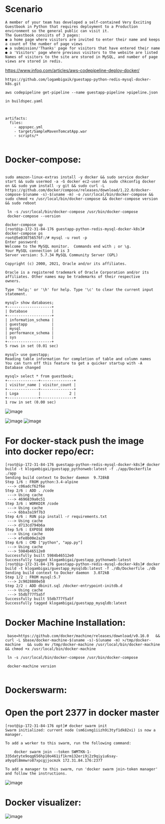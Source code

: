 # Scenario
```
A member of your team has developed a self-contained Very Exciting Guestbook in Python that requires deployment to a Production environment so the general public can visit it.
The Guestbook consists of 3 pages:
● a home page where visitors are invited to enter their name and keeps a count of the number of page views
● a submission/'Thanks' page for visitors that have entered their name
● a 'Visitors' page where previous visitors to the website are listed
Names of visitors to the site are stored in MySQL, and number of page views are stored in redis.

```


https://www.infoq.com/articles/aws-codepipeline-deploy-docker/


```
https://github.com/logambigaik/guestapp-python-redis-mysql-docker-k8s.git

aws codepipeline get-pipeline --name guestapp-pipeline >pipeline.json

in buildspec.yaml



artifacts:
  files:
    - appspec.yml
    - target/SampleMavenTomcatApp.war
    - scripts/*
    
 ```

# Docker-compose:

```

sudo amazon-linux-extras install -y docker && sudo service docker start && sudo usermod -a -G docker ec2-user && sudo chkconfig docker on && sudo yum install -y git && sudo curl -L https://github.com/docker/compose/releases/download/1.22.0/docker-compose-$(uname -s)-$(uname -m) -o /usr/local/bin/docker-compose && sudo chmod +x /usr/local/bin/docker-compose && docker-compose version && sudo reboot

 ln -s /usr/local/bin/docker-compose /usr/bin/docker-compose
 docker-compose --version
```

```
docker-compose up
[root@ip-172-31-84-176 guestapp-python-redis-mysql-docker-k8s]# docker-compose ps
root@5e030756576f:/# mysql -u root -p
Enter password:
Welcome to the MySQL monitor.  Commands end with ; or \g.
Your MySQL connection id is 3
Server version: 5.7.34 MySQL Community Server (GPL)

Copyright (c) 2000, 2021, Oracle and/or its affiliates.

Oracle is a registered trademark of Oracle Corporation and/or its
affiliates. Other names may be trademarks of their respective
owners.

Type 'help;' or '\h' for help. Type '\c' to clear the current input statement.

mysql> show databases;
+--------------------+
| Database           |
+--------------------+
| information_schema |
| guestapp           |
| mysql              |
| performance_schema |
| sys                |
+--------------------+
5 rows in set (0.01 sec)

mysql> use guestapp;
Reading table information for completion of table and column names
You can turn off this feature to get a quicker startup with -A
Database changed

mysql> select * from guestbook;
+--------------+---------------+
| visitor_name | visitor_count |
+--------------+---------------+
| Loga         |             2 |
+--------------+---------------+
1 row in set (0.00 sec)

```
![image](https://user-images.githubusercontent.com/54719289/120852752-88fa9800-c572-11eb-9ee4-a3a1107cddd9.png)

![image](https://user-images.githubusercontent.com/54719289/120852919-ce1eca00-c572-11eb-9021-201aa75b498c.png)
![image](https://user-images.githubusercontent.com/54719289/120852949-dc6ce600-c572-11eb-86e9-12b51060779f.png)


# For docker-stack push the image into docker repo/ecr:

```
[root@ip-172-31-84-176 guestapp-python-redis-mysql-docker-k8s]# docker build -t klogambigai/guestapp_pythonweb:latest -f ./app/Dockerfile ./app
Sending build context to Docker daemon  9.728kB
Step 1/6 : FROM python:3.4-alpine
 ---> c06adcf62f6e
Step 2/6 : ADD . /code
 ---> Using cache
 ---> 4696839a0c51
Step 3/6 : WORKDIR /code
 ---> Using cache
 ---> 6bba3a19f7b3
Step 4/6 : RUN pip install -r requirements.txt
 ---> Using cache
 ---> d713cd794b6a
Step 5/6 : EXPOSE 8000
 ---> Using cache
 ---> efe8b00e2a20
Step 6/6 : CMD ["python", "app.py"]
 ---> Using cache
 ---> 5984b46512e0
Successfully built 5984b46512e0
Successfully tagged klogambigai/guestapp_pythonweb:latest
[root@ip-172-31-84-176 guestapp-python-redis-mysql-docker-k8s]# docker build -t klogambigai/guestapp_mysqldb:latest -f ./db/Dockerfile ./db
Sending build context to Docker daemon  3.072kB
Step 1/2 : FROM mysql:5.7
 ---> 2c9028880e58
Step 2/2 : ADD dbinit.sql /docker-entrypoint-initdb.d
 ---> Using cache
 ---> 55db777f5a5f
Successfully built 55db777f5a5f
Successfully tagged klogambigai/guestapp_mysqldb:latest

```


# Docker Machine Installation:

```
 base=https://github.com/docker/machine/releases/download/v0.16.0   && curl -L $base/docker-machine-$(uname -s)-$(uname -m) >/tmp/docker-machine   && sudo mv /tmp/docker-machine /usr/local/bin/docker-machine   && chmod +x /usr/local/bin/docker-machine

 ln -s /usr/local/bin/docker-compose /usr/bin/docker-compose
 
 docker-machine version
 
```

# Dockerswarm:

# Open the port 2377 in docker master

```
[root@ip-172-31-84-176 opt]# docker swarm init
Swarm initialized: current node (sm6ivmg1iizh9i3tyf1dk82xi) is now a manager.

To add a worker to this swarm, run the following command:

    docker swarm join --token SWMTKN-1-335datyte9oqg656hp10o461if1krm132eri9j2z9qiyiu6say-a9yqdl8mmwro87xpcgjjocmzk 172.31.84.176:2377

To add a manager to this swarm, run 'docker swarm join-token manager' and follow the instructions.

```
![image](https://user-images.githubusercontent.com/54719289/120864464-2ad6b080-c584-11eb-8748-2dff9ae7182f.png)



# Docker visualizer:

![image](https://user-images.githubusercontent.com/54719289/120867457-de8e6f00-c589-11eb-94b3-b12a9861d18b.png)




